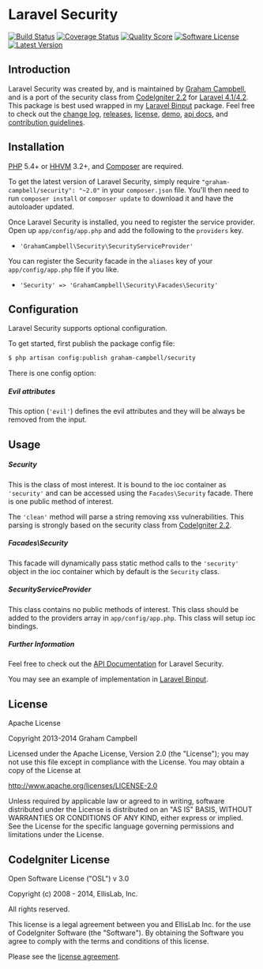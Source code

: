 Laravel Security
================


[![Build Status](https://img.shields.io/travis/GrahamCampbell/Laravel-Security/master.svg?style=flat-square)](https://travis-ci.org/GrahamCampbell/Laravel-Security)
[![Coverage Status](https://img.shields.io/scrutinizer/coverage/g/GrahamCampbell/Laravel-Security.svg?style=flat-square)](https://scrutinizer-ci.com/g/GrahamCampbell/Laravel-Security/code-structure)
[![Quality Score](https://img.shields.io/scrutinizer/g/GrahamCampbell/Laravel-Security.svg?style=flat-square)](https://scrutinizer-ci.com/g/GrahamCampbell/Laravel-Security)
[![Software License](https://img.shields.io/badge/license-Apache%202.0-brightgreen.svg?style=flat-square)](LICENSE.md)
[![Latest Version](https://img.shields.io/github/release/GrahamCampbell/Laravel-Security.svg?style=flat-square)](https://github.com/GrahamCampbell/Laravel-Security/releases)


## Introduction

Laravel Security was created by, and is maintained by [Graham Campbell](https://github.com/GrahamCampbell), and is a port of the security class from [CodeIgniter 2.2](http://ellislab.com/codeigniter) for [Laravel 4.1/4.2](http://laravel.com). This package is best used wrapped in my [Laravel Binput](https://github.com/GrahamCampbell/Laravel-Binput) package. Feel free to check out the [change log](CHANGELOG.md), [releases](https://github.com/GrahamCampbell/Laravel-Security/releases), [license](LICENSE.md), [demo](http://demo.grahamjcampbell.co.uk), [api docs](http://docs.grahamjcampbell.co.uk), and [contribution guidelines](CONTRIBUTING.md).


## Installation

[PHP](https://php.net) 5.4+ or [HHVM](http://hhvm.com) 3.2+, and [Composer](https://getcomposer.org) are required.

To get the latest version of Laravel Security, simply require `"graham-campbell/security": "~2.0"` in your `composer.json` file. You'll then need to run `composer install` or `composer update` to download it and have the autoloader updated.

Once Laravel Security is installed, you need to register the service provider. Open up `app/config/app.php` and add the following to the `providers` key.

* `'GrahamCampbell\Security\SecurityServiceProvider'`

You can register the Security facade in the `aliases` key of your `app/config/app.php` file if you like.

* `'Security' => 'GrahamCampbell\Security\Facades\Security'`


## Configuration

Laravel Security supports optional configuration.

To get started, first publish the package config file:

```bash
$ php artisan config:publish graham-campbell/security
```

There is one config option:

##### Evil attributes

This option (`'evil'`) defines the evil attributes and they will be always be removed from the input.


## Usage

##### Security

This is the class of most interest. It is bound to the ioc container as `'security'` and can be accessed using the `Facades\Security` facade. There is one public method of interest.

The `'clean'` method will parse a string removing xss vulnerabilities. This parsing is strongly based on the security class from [CodeIgniter 2.2](http://ellislab.com/codeigniter).

##### Facades\Security

This facade will dynamically pass static method calls to the `'security'` object in the ioc container which by default is the `Security` class.

##### SecurityServiceProvider

This class contains no public methods of interest. This class should be added to the providers array in `app/config/app.php`. This class will setup ioc bindings.

##### Further Information

Feel free to check out the [API Documentation](http://docs.grahamjcampbell.co.uk) for Laravel Security.

You may see an example of implementation in [Laravel Binput](https://github.com/GrahamCampbell/Laravel-Binput).


## License

Apache License

Copyright 2013-2014 Graham Campbell

Licensed under the Apache License, Version 2.0 (the "License");
you may not use this file except in compliance with the License.
You may obtain a copy of the License at

 http://www.apache.org/licenses/LICENSE-2.0

Unless required by applicable law or agreed to in writing, software
distributed under the License is distributed on an "AS IS" BASIS,
WITHOUT WARRANTIES OR CONDITIONS OF ANY KIND, either express or implied.
See the License for the specific language governing permissions and
limitations under the License.


## CodeIgniter License

Open Software License ("OSL") v 3.0

Copyright (c) 2008 - 2014, EllisLab, Inc.

All rights reserved.

This license is a legal agreement between you and EllisLab Inc. for the use of CodeIgniter Software (the "Software"). By obtaining the Software you agree to comply with the terms and conditions of this license.

Please see the [license agreement](CODEIGNITER.md).
